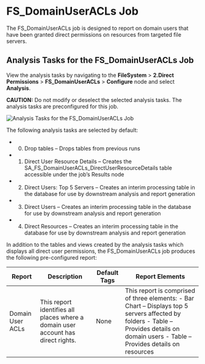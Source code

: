 # FS_DomainUserACLs Job

The FS_DomainUserACLs job is designed to report on domain users that have been granted direct
permissions on resources from targeted file servers.

## Analysis Tasks for the FS_DomainUserACLs Job

View the analysis tasks by navigating to the **FileSystem** > **2.Direct Permissions** >
**FS_DomainUserACLs** > **Configure** node and select **Analysis**.

**CAUTION:** Do not modify or deselect the selected analysis tasks. The analysis tasks are
preconfigured for this job.

![Analysis Tasks for the FS_DomainUserACLs Job](/img/product_docs/accessanalyzer/11.6/accessanalyzer/solutions/filesystem/directpermissions/domainuseraclsanalysis.webp)

The following analysis tasks are selected by default:

-   0. Drop tables – Drops tables from previous runs
-   1. Direct User Resource Details – Creates the SA_FS_DomainUserACLs_DirectUserResourceDetails
       table accessible under the job’s Results node
-   2. Direct Users: Top 5 Servers – Creates an interim processing table in the database for use by
       downstream analysis and report generation
-   3. Direct Users – Creates an interim processing table in the database for use by downstream
       analysis and report generation
-   4. Direct Resources – Creates an interim processing table in the database for use by downstream
       analysis and report generation

In addition to the tables and views created by the analysis tasks which displays all direct user
permissions, the FS_DomainUserACLs job produces the following pre-configured report:

| Report           | Description                                                                      | Default Tags | Report Elements                                                                                                                                                                         |
| ---------------- | -------------------------------------------------------------------------------- | ------------ | --------------------------------------------------------------------------------------------------------------------------------------------------------------------------------------- |
| Domain User ACLs | This report identifies all places where a domain user account has direct rights. | None         | This report is comprised of three elements: - Bar Chart – Displays top 5 servers affected by folders - Table – Provides details on domain users - Table – Provides details on resources |
